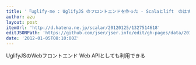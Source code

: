 ```yaml
---
title: '『uglify-me : UglifyJS のフロントエンドを作った - Scalaとlift　のはずだった　・・・』'
author: azu
layout: post
itemUrl: 'http://d.hatena.ne.jp/scalar/20120125/1327514618'
editJSONPath: 'https://github.com/jser/jser.info/edit/gh-pages/data/2012/01/index.json'
date: '2012-01-05T08:10:00Z'
---
```

UglifyJSのWebフロントエンド
Web APIとしても利用できる
